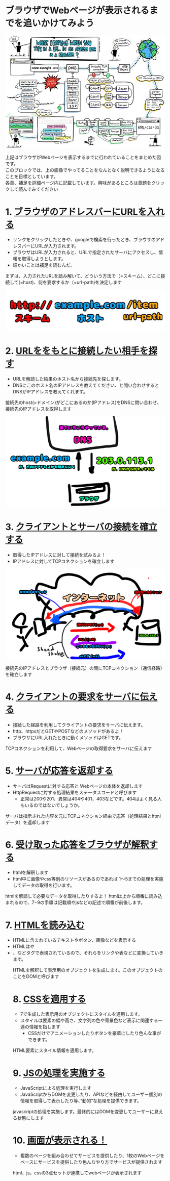 # ブラウザでWebページが表示されるまでを追いかけてみよう
![インターネットの流れの図](img/base.jpg)

上記はブラウザがWebページを表示するまでに行われていることをまとめた図です。<br>
このブロックでは、上の画像でやってることをなんとなく説明できるようになることを目標としています。<br>
各章、補足を詳細ページ内に記載しています。興味があるところは章題をクリックして読んでみてください

# 1. [ブラウザのアドレスバーにURLを入れる](1.md)
- リンクをクリックしたときや、googleで検索を行ったとき、ブラウザのアドレスバーにURLが入力されます。
- ブラウザはURLが入力されると、URLで指定されたサーバにアクセスし、情報を取得しようとします。
- 細かいことは補足を読むんだ。

まずは、入力されたURLを読み解いて、どういう方法で（=スキーム）、どこに接続して(=host)、何を要求するか（=url-path)を決定します

![URLを分解するんだ](img/url.jpg)


# 2. [URLををもとに接続したい相手を探す](2.md)
- URLを解読した結果のホスト名から接続先を探します。
- DNSにこのホスト名のIPアドレスを教えてください、と問い合わせするとDNSがIPアドレスを教えてくれます。

接続先のhost(=ドメイン)がどこにあるのか(IPアドレス)をDNSに問い合わせ、接続先のIPアドレスを取得します

![DNSにIPアドレスを聞くんだ](img/DNS.png)

# 3. [クライアントとサーバの接続を確立する](3.md)
- 取得したIPアドレスに対して接続を試みるよ！
- IPアドレスに対してTCPコネクションを確立します

![TCPの接続を作る](img/3handshake.png)

接続先のIPアドレスとブラウザ（接続元）の間にTCPコネクション（通信経路）を確立します

# 4. [クライアントの要求をサーバに伝える](4.md)
- 接続した経路を利用してクライアントの要求をサーバに伝えます。
- http、httpsだとGETやPOSTなどのメソッドがあるよ！
- ブラウザにURL入れたときに動くメソッドはGETです。

TCPコネクションを利用して、Webページの取得要求をサーバに伝えます

# 5. [サーバが応答を返却する](5.md)
- サーバはRequestに対する応答と Webページの本体を返却します
- HttpRequestに対する処理結果をステータスコードと呼びます
    - 正常は200や201、異常は404や401，403などです。404はよく見る人もいるのではないでしょうか。

サーバは指示された内容を元にTCPコネクション経由で応答（処理結果とhtmlデータ）を返却します

# 6. [受け取った応答をブラウザが解釈する](6.md)
- htmlを解釈します
- html中に画像やcss等別のリソースがあるのであれば 1〜5までの処理を実施してデータの取得を行います。

htmlを解読して必要なデータを取得したりするよ！ 
htmlは上から順番に読み込まれるので、7−9の手順は記載順やjsなどの記述で順番が前後します。

# 7. [HTMLを読み込む](7.md)
- HTMLに含まれているテキストやボタン、画像などを表示する
- HTMLは<a>や<li>、<table>などタグで表現されているので、それらをリンクや表などに変換していきます。

HTMLを解釈して表示用のオブジェクトを生成します。このオブジェクトのことをDOMと呼びます

# 8. [CSSを適用する](8.md)
- 7で生成した表示用のオブジェクトにスタイルを適用します。
- スタイルは要素の幅や高さ、文字列の色や背景色など表示に関連する一連の情報を指します
    - CSSだけでアニメーションしたりボタンを豪華にしたり色んな事ができます。

HTML要素にスタイル情報を適用します。

# 9. [JSの処理を実施する](9.md)
- JavaScriptによる処理を実行します
- JavaScriptからDOMを変更したり、APIなどを経由してユーザー個別の情報を取得して表示したり等、”動的”な処理を提供できます。

javascriptの処理を実施します。最終的にはDOMを変更してユーザーに見える状態にします

# 10. [画面が表示される！](10.md)
- 複数のページを組み合わせてサービスを提供したり、1枚のWebページをベースにサービスを提供したり色んなやり方でサービスが提供されます

html，js，cssの3点セットが連携してwebページが表示されます